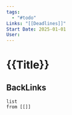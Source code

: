 ```yaml
---
tags:
  - "#todo"
Links: "[[Deadlines]]"
Start Date: 2025-01-01
User:
---
```


# {{Title}}
## BackLinks

```dataview
list
from [[]]
```

